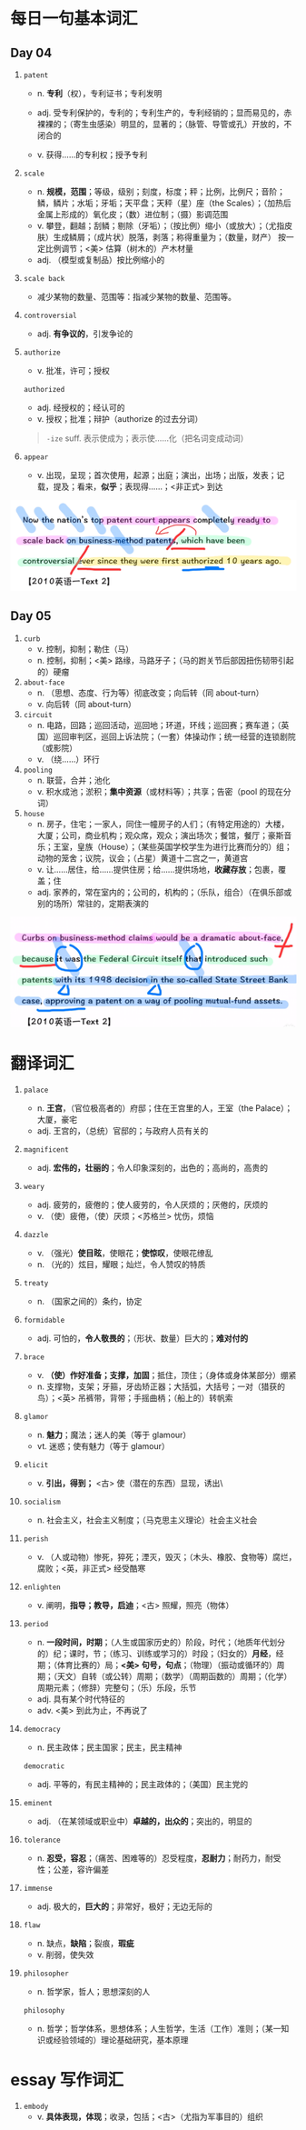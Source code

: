 # **每日一句基本词汇**

## Day 04

1. `patent`

   * n. **专利**（权），专利证书；专利发明

   * adj. 受专利保护的，专利的；专利生产的，专利经销的；显而易见的，赤裸裸的；（寄生虫感染）明显的，显著的；（脉管、导管或孔）开放的，不闭合的

   * v. 获得……的专利权；授予专利

2. `scale`
   * n. **规模，范围**；等级，级别；刻度，标度；秤；比例，比例尺；音阶；鳞，鳞片；水垢；牙垢；天平盘；天秤（星）座（the Scales）；（加热后金属上形成的）氧化皮；（数）进位制；（摄）影调范围
   * v. 攀登，翻越；刮鳞；剔除（牙垢）；（按比例）缩小（或放大）；（尤指皮肤）生成鳞屑；（成片状）脱落，剥落；称得重量为；（数量，财产） 按一定比例调节；<美> 估算（树木的）产木材量
   * adj. （模型或复制品）按比例缩小的

3. `scale back`

   * 减少某物的数量、范围等：指减少某物的数量、范围等。

4. `controversial`

   * adj. **有争议的**，引发争论的

5. `authorize`

   * v. 批准，许可；授权

   `authorized`

   * adj. 经授权的；经认可的
   * v. 授权；批准；辩护（authorize 的过去分词）

   >`-ize` suff. 表示使成为；表示使……化（把名词变成动词）

6. `appear`

   * v. 出现，呈现；首次使用，起源；出庭；演出，出场；出版，发表；记载，提及；看来，**似乎**；表现得……；<非正式> 到达

![](assets\day04.png)

## Day 05

1. `curb`
   * v. 控制，抑制；勒住（马）
   * n. 控制，抑制；<美> 路缘，马路牙子；（马的跗关节后部因扭伤韧带引起的）硬瘤
2. `about-face`
   * n. （思想、态度、行为等）彻底改变；向后转（同 about-turn）
   * v. 向后转（同 about-turn）
3. `circuit`
   * n. 电路，回路；巡回活动，巡回地；环道，环线；巡回赛；赛车道；（英国）巡回审判区，巡回上诉法院；（一套）体操动作；统一经营的连锁剧院（或影院）
   * v. （绕……）环行
4. `pooling`
   * n. 联营，合并；池化
   * v. 积水成池；淤积；**集中资源**（或材料等）；共享；告密（pool 的现在分词）
5. `house`
   * n. 房子，住宅；一家人，同住一幢房子的人们；（有特定用途的）大楼，大厦；公司，商业机构；观众席，观众；演出场次；餐馆，餐厅；豪斯音乐；王室，皇族（House）；（某些英国学校学生为进行比赛而分的）组；动物的笼舍；议院，议会；（占星）黄道十二宫之一，黄道宫
   * v. 让……居住，给……提供住房；给……提供场地，**收藏存放**；包裹，覆盖；住
   * adj. 家养的，常在室内的；公司的，机构的；（乐队，组合）（在俱乐部或别的场所）常驻的，定期表演的

![](assets\day05.png)

# **翻译词汇**

1. `palace`

   * n. **王宫**，（官位极高者的）府邸；住在王宫里的人，王室（the Palace）；大厦，豪宅 
   * adj. 王宫的，（总统）官邸的；与政府人员有关的

2. `magnificent`

   * adj. **宏伟的，壮丽的**；令人印象深刻的，出色的；高尚的，高贵的

3. `weary`

   * adj. 疲劳的，疲倦的；使人疲劳的，令人厌烦的；厌倦的，厌烦的 
   * v. （使）疲倦，（使）厌烦；<苏格兰> 忧伤，烦恼

4. `dazzle`

   * v. （强光）**使目眩**，使眼花；**使惊叹**，使眼花缭乱
   * n. （光的）炫目，耀眼；灿烂，令人赞叹的特质

5. `treaty`

   * n. （国家之间的）条约，协定

6. `formidable`

   * adj. 可怕的，**令人敬畏的**；（形状、数量）巨大的；**难对付的**

7. `brace`

   * v. **（使）作好准备；支撑，加固**；抵住，顶住；（身体或身体某部分）绷紧 
   * n. 支撑物，支架；牙箍，牙齿矫正器；大括弧，大括号；一对（猎获的鸟）；<英> 吊裤带，背带；手摇曲柄；（船上的）转帆索

8. `glamor`

   * n. **魅力**；魔法；迷人的美（等于 glamour） 
   * vt. 迷惑；使有魅力（等于 glamour）

9. `elicit`

   * v. **引出，得到；** <古> 使（潜在的东西）显现，诱出\

10. `socialism`

    * n. 社会主义，社会主义制度；（马克思主义理论）社会主义社会

11. `perish`

    * v. （人或动物）惨死，猝死；湮灭，毁灭；（木头、橡胶、食物等）腐烂，腐败；<英，非正式> 经受酷寒

12. `enlighten`

    * v. 阐明，**指导；教导，启迪**；<古> 照耀，照亮（物体）

13. `period`

    * n. **一段时间，时期**；（人生或国家历史的）阶段，时代；（地质年代划分的）纪；课时，节；（练习、训练或学习的）时段；（妇女的）**月经**，经期；（体育比赛的）局；**<美> 句号，句点**；（物理）（振动或循环的）周期；（天文）自转（或公转）周期；（数学）（周期函数的）周期；（化学）周期元素；（修辞）完整句；（乐）乐段，乐节 
    * adj. 具有某个时代特征的
    * adv. <美> 到此为止，不再说了

14. `democracy`

    * n. 民主政体；民主国家；民主，民主精神

    `democratic`

    * adj. 平等的，有民主精神的；民主政体的；（美国）民主党的

15. `eminent`

    * adj. （在某领域或职业中）**卓越的，出众的**；突出的，明显的

16. `tolerance`

    * n. **忍受，容忍**；（痛苦、困难等的）忍受程度，**忍耐力**；耐药力，耐受性；公差，容许偏差

17. `immense`

    * adj. 极大的，**巨大的**；非常好，极好；无边无际的

18. `flaw`

    * n. 缺点，**缺陷**；裂痕，**瑕疵**
    * v. 削弱，使失效

19. `philosopher`

    * n. 哲学家，哲人；思想深刻的人

    `philosophy`

    * n. 哲学；哲学体系，思想体系；人生哲学，生活（工作）准则；（某一知识或经验领域的）理论基础研究，基本原理

# **essay 写作词汇**

1. `embody`
   * v. **具体表现，体现**；收录，包括；<古>（尤指为军事目的）组织







